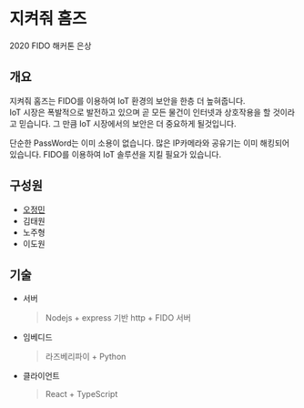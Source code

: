 # 지켜줘 홈즈
2020 FIDO 해커톤 은상

## 개요
지켜줘 홈즈는 FIDO를 이용하여 IoT 환경의 보안을 한층 더 높혀줍니다.  
IoT 시장은 폭발적으로 발전하고 있으며 곧 모든 물건이 인터넷과 상호작용을 할 것이라고 믿습니다.
그 만큼 IoT 시장에서의 보안은 더 중요하게 될것입니다.

단순한 PassWord는 이미 소용이 없습니다.
많은 IP카메라와 공유기는 이미 해킹되어있습니다.
FIDO를 이용하여 IoT 솔루션을 지킬 필요가 있습니다.

## 구성원
- [오정민](https://github.com/owjs3901)
- 김태원
- 노주형
- 이도원

## 기술
- 서버
  > Nodejs + express 기반 http + FIDO 서버
- 임베디드
  > 라즈베리파이 + Python
- 클라이언트
  > React + TypeScript
